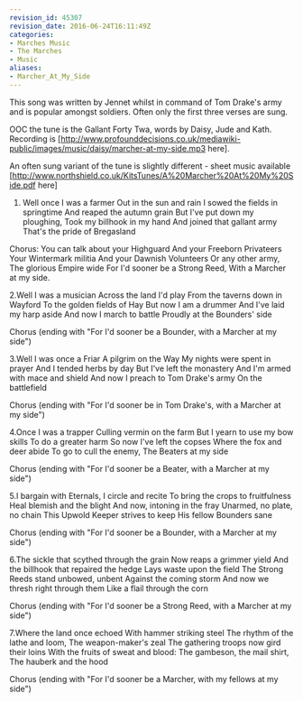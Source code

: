 ```yaml
---
revision_id: 45307
revision_date: 2016-06-24T16:11:49Z
categories:
- Marches Music
- The Marches
- Music
aliases:
- Marcher_At_My_Side
---
```


This song was written by Jennet whilst in command of Tom Drake's army and is popular amongst soldiers. Often only the first three verses are sung.

OOC the tune is the Gallant Forty Twa, words by Daisy, Jude and Kath. Recording is [http://www.profounddecisions.co.uk/mediawiki-public/images/music/daisy/marcher-at-my-side.mp3 here].

An often sung variant of the tune is slightly different - sheet music available [http://www.northshield.co.uk/KitsTunes/A%20Marcher%20At%20My%20Side.pdf here]


1. Well once I was a farmer 
Out in the sun and rain 
I sowed the fields in springtime 
And reaped the autumn grain 
But I've put down my ploughing, 
Took my billhook in my hand 
And joined that gallant army 
That's the pride of Bregasland 
 
Chorus: 
You can talk about your Highguard 
And your Freeborn Privateers 
Your Wintermark militia 
And your Dawnish Volunteers 
Or any other army, 
The glorious Empire wide 
For I'd sooner be a Strong Reed, 
With a Marcher at my side. 
 
2.Well I was a musician 
Across the land I'd play 
From the taverns down in Wayford 
To the golden fields of Hay 
But now I am a drummer 
And I've laid my harp aside 
And now I march to battle 
Proudly at the Bounders' side 
 
Chorus 
(ending with "For I'd sooner be a 
Bounder, with a Marcher at my side") 
 
3.Well I was once a Friar 
A pilgrim on the Way 
My nights were spent in prayer 
And I tended herbs by day 
But I've left the monastery 
And I'm armed with mace and shield 
And now I preach to Tom Drake's army 
On the battlefield 
 
Chorus 
(ending with "For I'd sooner be in 
Tom Drake's, with a Marcher at my side") 
 
4.Once I was a trapper 
Culling vermin on the farm 
But I yearn to use my bow skills 
To do a greater harm 
So now I've left the copses 
Where the fox and deer abide 
To go to cull the enemy, 
The Beaters at my side 
 
Chorus 
(ending with "For I'd sooner be a 
Beater, with a Marcher at my side") 
 
5.I bargain with Eternals, 
I circle and recite 
To bring the crops to fruitfulness 
Heal blemish and the blight 
And now, intoning in the fray 
Unarmed, no plate, no chain 
This Upwold Keeper strives to keep 
His fellow Bounders sane 
 
Chorus 
(ending with "For I'd sooner be a 
Bounder, with a Marcher at my side") 
 
6.The sickle that scythed through the grain 
Now reaps a grimmer yield 
And the billhook that repaired the hedge 
Lays waste upon the field 
The Strong Reeds stand unbowed, unbent 
Against the coming storm 
And now we thresh right through them 
Like a flail through the corn 
 
Chorus 
(ending with "For I'd sooner be a 
Strong Reed, with a Marcher at my side") 
 
7.Where the land once echoed 
With hammer striking steel 
The rhythm of the lathe and loom, 
The weapon-maker's zeal 
The gathering troops now gird their loins 
With the fruits of sweat and blood: 
The gambeson, the mail shirt, 
The hauberk and the hood 
 
Chorus 
(ending with "For I'd sooner be a 
Marcher, with my fellows at my side") 





